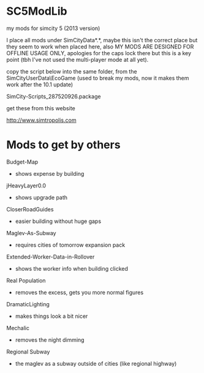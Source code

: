 SC5ModLib
=========

my mods for simcity 5 (2013 version)

I place all mods under SimCityData\*.*, maybe this isn't the correct place but they seem to work when placed here, also MY MODS ARE DESIGNED FOR OFFLINE USAGE ONLY, apologies for the caps lock there but this is a key point (tbh I've not used the multi-player mode at all yet).

copy the script below into the same folder, from the SimCityUserData\EcoGame
(used to break my mods, now it makes them work after the 10.1 update)

SimCity-Scripts_287520926.package

get these from this website

http://www.simtropolis.com

Mods to get by others
=====================
Budget-Map
- shows expense by building

jHeavyLayer0.0
- shows upgrade path

CloserRoadGuides
- easier building without huge gaps

Maglev-As-Subway
- requires cities of tomorrow expansion pack

Extended-Worker-Data-in-Rollover
- shows the worker info when building clicked

Real Population
- removes the excess, gets you more normal figures

DramaticLighting
- makes things look a bit nicer

Mechalic
- removes the night dimming

Regional Subway
- the maglev as a subway outside of cities (like regional highway)
